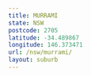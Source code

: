 ```yaml
---
title: MURRAMI
state: NSW
postcode: 2705
latitude: -34.489867
longitude: 146.373471
url: /nsw/murrami/
layout: suburb
---
```

